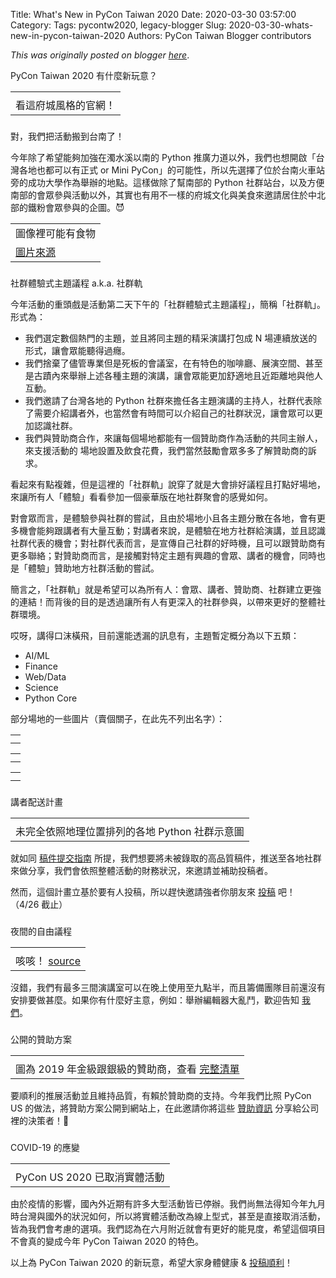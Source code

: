 Title: What's New in PyCon Taiwan 2020
Date: 2020-03-30 03:57:00
Category:
Tags: pycontw2020, legacy-blogger
Slug: 2020-03-30-whats-new-in-pycon-taiwan-2020
Authors: PyCon Taiwan Blogger contributors

*This was originally posted on blogger [here](https://pycontw.blogspot.com/2020/03/whats-new-in-pycon-taiwan-2020.html)*.

<!--more-->


PyCon Taiwan 2020 有什麼新玩意？  





|  |
| --- |
|  |
| 看這府城風格的官網！ |







###
對，我們把活動搬到台南了！






今年除了希望能夠加強在濁水溪以南的 Python 推廣力道以外，我們也想開啟「台灣各地也都可以有正式 or Mini PyCon」的可能性，所以先選擇了位於台南火車站旁的成功大學作為舉辦的地點。這樣做除了幫南部的 Python 社群站台，以及方便南部的會眾參與活動以外，其實也有用不一樣的府城文化與美食來邀請居住於中北部的鐵粉會眾參與的企圖。😈





|  |
| --- |
| 圖像裡可能有食物 |
| [圖片來源](https://beefsouptn.blogspot.com/) |






###
社群體驗式主題議程 a.k.a. 社群軌







今年活動的重頭戲是活動第二天下午的「社群體驗式主題議程」，簡稱「社群軌」。形式為：

* 我們選定數個熱門的主題，並且將同主題的精采演講打包成 N 場連續放送的形式，讓會眾能聽得過癮。
* 我們捨棄了儘管專業但是死板的會議室，在有特色的咖啡廳、展演空間、甚至是古蹟內來舉辦上述各種主題的演講，讓會眾能更加舒適地且近距離地與他人互動。
* 我們邀請了台灣各地的 Python 社群來擔任各主題演講的主持人，社群代表除了需要介紹講者外，也當然會有時間可以介紹自己的社群狀況，讓會眾可以更加認識社群。
* 我們與贊助商合作，來讓每個場地都能有一個贊助商作為活動的共同主辦人，來支援活動的 場地設置及飲食花費，我們當然鼓勵會眾多多了解贊助商的訴求。




看起來有點複雜，但是這裡的「社群軌」說穿了就是大會排好議程且打點好場地，來讓所有人「體驗」看看參加一個豪華版在地社群聚會的感覺如何。




對會眾而言，是體驗參與社群的嘗試，且由於場地小且各主題分散在各地，會有更多機會能夠跟講者有大量互動；對講者來說，是體驗在地方社群給演講，並且認識社群代表的機會；對社群代表而言，是宣傳自己社群的好時機，且可以跟贊助商有更多聯絡；對贊助商而言，是接觸對特定主題有興趣的會眾、講者的機會，同時也是「體驗」贊助地方社群活動的嘗試。




簡言之，「社群軌」就是希望可以為所有人：會眾、講者、贊助商、社群建立更強的連結！而背後的目的是透過讓所有人有更深入的社群參與，以帶來更好的整體社群環境。




哎呀，講得口沫橫飛，目前還能透漏的訊息有，主題暫定概分為以下五類：

* AI/ML
* Finance
* Web/Data
* Science
* Python Core







部分場地的一些圖片（賣個關子，在此先不列出名字）：





|  |
| --- |
|  |
|  |




|  |
| --- |
|  |
|  |







|  |
| --- |
|  |
|  |





###
講者配送計畫







|  |
| --- |
|  |
| 未完全依照地理位置排列的各地 Python 社群示意圖 |





就如同 [稿件提交指南](https://tw.pycon.org/2020/zh-hant/speaking/cfp/) 所提，我們想要將未被錄取的高品質稿件，推送至各地社群來做分享，我們會依照整體活動的財務狀況，來邀請並補助投稿者。




然而，這個計畫立基於要有人投稿，所以趕快邀請強者你朋友來 [投稿](https://tw.pycon.org/2020/zh-hant/speaking/cfp/) 吧！（4/26 截止）






###
夜間的自由議程








|  |
| --- |
|  |
| 咳咳！ [source](https://devrant.com/rants/441088/i-know-this-is-probably-gonna-be-unpopular-but-whatever-fuck-vim-fuck-emacs-a-te) |




沒錯，我們有最多三間演講室可以在晚上使用至九點半，而且籌備團隊目前還沒有安排要做甚麼。如果你有什麼好主意，例如：舉辦編輯器大亂鬥，歡迎告知 [我們](https://www.facebook.com/pycontw/)。







###
公開的贊助方案








|  |
| --- |
|  |
| 圖為 2019 年金級跟銀級的贊助商，查看 [完整清單](https://tw.pycon.org/2019/zh-hant/) |




要順利的推展活動並且維持品質，有賴於贊助商的支持。今年我們比照 PyCon US 的做法，將贊助方案公開到網站上，在此邀請你將這些 [贊助資訊](https://tw.pycon.org/2020/zh-hant/sponsor/prospectus/) 分享給公司裡的決策者！🙏






###
COVID-19 的應變







|  |
| --- |
|  |
| PyCon US 2020 已取消實體活動 |







由於疫情的影響，國內外近期有許多大型活動皆已停辦。我們尚無法得知今年九月時台灣與國外的狀況如何，所以將實體活動改為線上型式，甚至是直接取消活動，皆為我們會考慮的選項。我們認為在六月附近就會有更好的能見度，希望這個項目不會真的變成今年 PyCon Taiwan 2020 的特色。









以上為 PyCon Taiwan 2020 的新玩意，希望大家身體健康 & [投稿順利](https://tw.pycon.org/2020/zh-hant/speaking/cfp/)！  
